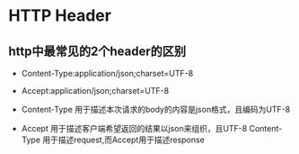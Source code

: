 # HTTP Header

## http中最常见的2个header的区别 

-   Content-Type:application/json;charset=UTF-8

-   Accept:application/json;charset=UTF-8 

-   Content-Type 用于描述本次请求的body的内容是json格式，且编码为UTF-8 
-   Accept 用于描述客户端希望返回的结果以json来组织，且UTF-8 Content-Type 用于描述request,而Accept用于描述response